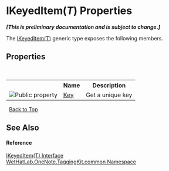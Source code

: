 # IKeyedItem(*T*) Properties
 _**\[This is preliminary documentation and is subject to change.\]**_

The <a href="590347fa-5d6e-913f-a16d-4eba80b68cd8.md">IKeyedItem(T)</a> generic type exposes the following members.


## Properties
&nbsp;<table><tr><th></th><th>Name</th><th>Description</th></tr><tr><td>![Public property](media/pubproperty.gif "Public property")</td><td><a href="b3a4e407-a809-9a47-bbef-5e941a7e8ca9.md">Key</a></td><td>
Get a unique key</td></tr></table>&nbsp;
<a href="#ikeyeditem(*t*)-properties">Back to Top</a>

## See Also


#### Reference
<a href="590347fa-5d6e-913f-a16d-4eba80b68cd8.md">IKeyedItem(T) Interface</a><br /><a href="bcdbab9c-63d1-48a4-6937-af53fb8d9a55.md">WetHatLab.OneNote.TaggingKit.common Namespace</a><br />